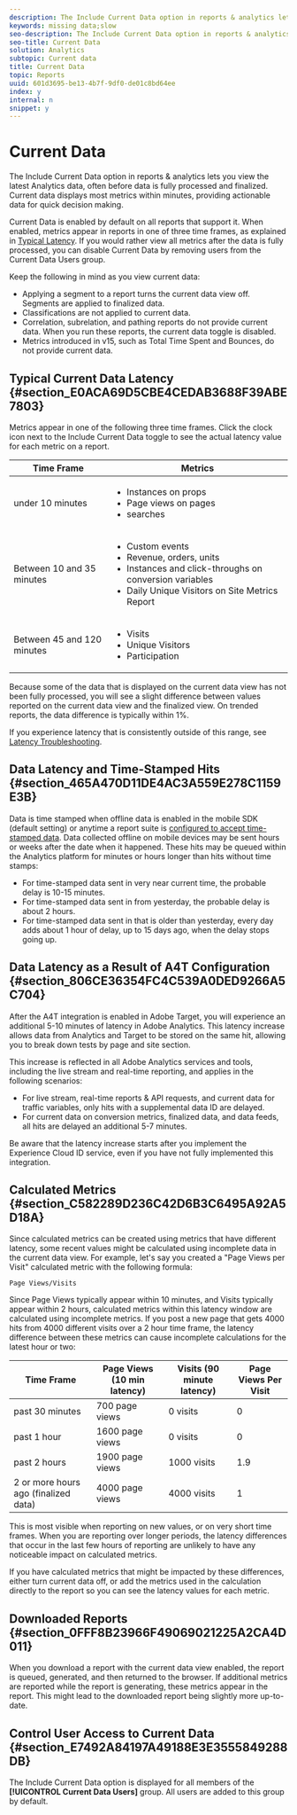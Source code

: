 ```yaml
---
description: The Include Current Data option in reports & analytics lets you view the latest Analytics data, often before data is fully processed and finalized. Current data displays most metrics within minutes, providing actionable data for quick decision making.
keywords: missing data;slow
seo-description: The Include Current Data option in reports & analytics lets you view the latest Analytics data, often before data is fully processed and finalized. Current data displays most metrics within minutes, providing actionable data for quick decision making.
seo-title: Current Data
solution: Analytics
subtopic: Current data
title: Current Data
topic: Reports
uuid: 601d3695-be13-4b7f-9df0-de01c8bd64ee
index: y
internal: n
snippet: y
---
```


# Current Data

The Include Current Data option in reports & analytics lets you view the latest Analytics data, often before data is fully processed and finalized. Current data displays most metrics within minutes, providing actionable data for quick decision making.

Current Data is enabled by default on all reports that support it. When enabled, metrics appear in reports in one of three time frames, as explained in [Typical Latency](../../admin/data-collection/data-latency.md#section_E0ACA69D5CBE4CEDAB3688F39ABE7803). If you would rather view all metrics after the data is fully processed, you can disable Current Data by removing users from the Current Data Users group.

Keep the following in mind as you view current data:

* Applying a segment to a report turns the current data view off. Segments are applied to finalized data. 
* Classifications are not applied to current data. 
* Correlation, subrelation, and pathing reports do not provide current data. When you run these reports, the current data toggle is disabled. 
* Metrics introduced in v15, such as Total Time Spent and Bounces, do not provide current data.

## Typical Current Data Latency {#section_E0ACA69D5CBE4CEDAB3688F39ABE7803}

Metrics appear in one of the following three time frames. Click the clock icon next to the Include Current Data toggle to see the actual latency value for each metric on a report. 

<table id="table_17C8732F72AD442D87F61DEA919FB3C9"> 
 <thead> 
  <tr> 
   <th colname="col1" class="entry"> Time Frame </th> 
   <th colname="col2" class="entry"> Metrics </th> 
  </tr> 
 </thead>
 <tbody> 
  <tr> 
   <td colname="col1"> under 10 minutes </td> 
   <td colname="col2"> 
    <ul id="ul_17842ECA228041ECA52530660F2F3883"> 
     <li id="li_9600BD79A130471491203B58DAD8211A">Instances on props </li> 
     <li id="li_6DAFCD8CABBD49479F6311D470FEECC3">Page views on pages </li> 
     <li id="li_6FA887313D8545B28BE0D9406ACA7785">searches </li> 
    </ul> </td> 
  </tr> 
  <tr> 
   <td colname="col1"> Between 10 and 35 minutes </td> 
   <td colname="col2"> 
    <ul id="ul_7EEC3D74CB8F48EAA5A8A8C5721D224F"> 
     <li id="li_5EB6C2A2C7E1477AA24C606542EB3783">Custom events </li> 
     <li id="li_954DC0A1D00C462AA6F7A3794BBE75D0">Revenue, orders, units </li> 
     <li id="li_146D4147A9E944FB93CFB03E310BB4B1">Instances and click-throughs on conversion variables </li> 
     <li id="li_0A6BC530455846A8BE4EB888F339FC7A">Daily Unique Visitors on Site Metrics Report </li> 
    </ul> </td> 
  </tr> 
  <tr> 
   <td colname="col1"> Between 45 and 120 minutes </td> 
   <td colname="col2"> 
    <ul id="ul_378552EF78B94DFCB12A34E73095989C"> 
     <li id="li_8C18460A685A480EB6679FA5F5967F5D">Visits </li> 
     <li id="li_E661193463CC475F81DA5810B1C41A05">Unique Visitors </li> 
     <li id="li_C8B819E09C014A1CB6D6CF8B771B7925">Participation </li> 
    </ul> </td> 
  </tr> 
 </tbody> 
</table>

Because some of the data that is displayed on the current data view has not been fully processed, you will see a slight difference between values reported on the current data view and the finalized view. On trended reports, the data difference is typically within 1%.

If you experience latency that is consistently outside of this range, see [Latency Troubleshooting](../../admin/data-collection/latency.md#concept_9EEBF15433E3490FBA099925FCAEB1D1).

## Data Latency and Time-Stamped Hits {#section_465A470D11DE4AC3A559E278C1159E3B}

Data is time stamped when offline data is enabled in the mobile SDK (default setting) or anytime a report suite is [configured to accept time-stamped data](https://marketing.adobe.com/resources/help/en_US/sc/implement/timestamp.html). Data collected offline on mobile devices may be sent hours or weeks after the date when it happened. These hits may be queued within the Analytics platform for minutes or hours longer than hits without time stamps:

* For time-stamped data sent in very near current time, the probable delay is 10-15 minutes. 
* For time-stamped data sent in from yesterday, the probable delay is about 2 hours. 
* For time-stamped data sent in that is older than yesterday, every day adds about 1 hour of delay, up to 15 days ago, when the delay stops going up.

## Data Latency as a Result of A4T Configuration {#section_806CE36354FC4C539A0DED9266A5C704}

After the A4T integration is enabled in Adobe Target, you will experience an additional 5-10 minutes of latency in Adobe Analytics. This latency increase allows data from Analytics and Target to be stored on the same hit, allowing you to break down tests by page and site section.

This increase is reflected in all Adobe Analytics services and tools, including the live stream and real-time reporting, and applies in the following scenarios:

* For live stream, real-time reports & API requests, and current data for traffic variables, only hits with a supplemental data ID are delayed. 
* For current data on conversion metrics, finalized data, and data feeds, all hits are delayed an additional 5-7 minutes.

Be aware that the latency increase starts after you implement the Experience Cloud ID service, even if you have not fully implemented this integration.

## Calculated Metrics {#section_C582289D236C42D6B3C6495A92A5D18A}

Since calculated metrics can be created using metrics that have different latency, some recent values might be calculated using incomplete data in the current data view. For example, let's say you created a "Page Views per Visit" calculated metric with the following formula:

```
Page Views/Visits
```

Since Page Views typically appear within 10 minutes, and Visits typically appear within 2 hours, calculated metrics within this latency window are calculated using incomplete metrics. If you post a new page that gets 4000 hits from 4000 different visits over a 2 hour time frame, the latency difference between these metrics can cause incomplete calculations for the latest hour or two: 

|  Time Frame  | Page Views (10 min latency)  | Visits (90 minute latency)  | Page Views Per Visit  |
|---|---|---|---|
|  past 30 minutes  | 700 page views  | 0 visits  | 0  |
|  past 1 hour  | 1600 page views  | 0 visits  | 0  |
|  past 2 hours  | 1900 page views  | 1000 visits  | 1.9  |
|  2 or more hours ago (finalized data)  | 4000 page views  | 4000 visits  | 1  |

This is most visible when reporting on new values, or on very short time frames. When you are reporting over longer periods, the latency differences that occur in the last few hours of reporting are unlikely to have any noticeable impact on calculated metrics.

If you have calculated metrics that might be impacted by these differences, either turn current data off, or add the metrics used in the calculation directly to the report so you can see the latency values for each metric.

## Downloaded Reports {#section_0FFF8B23966F49069021225A2CA4D011}

When you download a report with the current data view enabled, the report is queued, generated, and then returned to the browser. If additional metrics are reported while the report is generating, these metrics appear in the report. This might lead to the downloaded report being slightly more up-to-date.

## Control User Access to Current Data {#section_E7492A84197A49188E3E3555849288DB}

The Include Current Data option is displayed for all members of the **[!UICONTROL Current Data Users]** group. All users are added to this group by default. 
